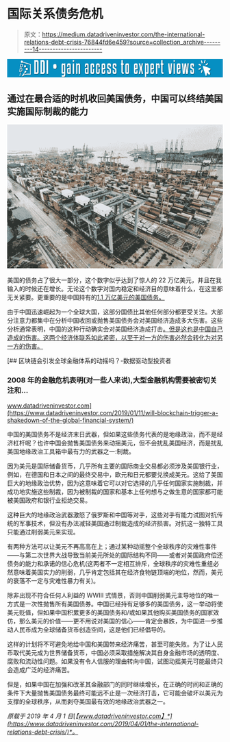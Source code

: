 # 国际关系债务危机

> 原文：<https://medium.datadriveninvestor.com/the-international-relations-debt-crisis-76844fd6e459?source=collection_archive---------14----------------------->

[![](img/0b9b0a9b52598e66fde53cde294a260e.png)](http://www.track.datadriveninvestor.com/1B9E)

## 通过在最合适的时机收回美国债务，中国可以终结美国实施国际制裁的能力

![](img/c58bf43f35013c50c5523c611f2fd184.png)

美国的债务占了很大一部分，这个数字似乎达到了惊人的 22 万亿美元，并且在我输入的时候还在增长。无论这个数字对国内稳定和经济目的意味着什么，在这里都无关紧要。更重要的是中国持有的[1.1 万亿美元的美国债务。](https://www.thebalance.com/u-s-debt-to-china-how-much-does-it-own-3306355)

由于中国迅速崛起为一个全球大国，这部分国债比其他任何部分都更受关注。大部分注意力都集中在分析中国收回或抛售美国债务会对美国经济造成多大伤害。这些分析通常表明，中国的这种行动确实会对美国经济造成打击[。但是这也是中国自己造成的伤害。这两个经济体联系如此紧密，以至于对一方的伤害必然会转化为对另一方的伤害。](https://www.cnbc.com/2018/04/05/chinas-1-point-2-trillion-weapon-that-could-be-used-in-a-us-trade-war.html)

[](https://www.datadriveninvestor.com/2019/01/11/will-blockchain-trigger-a-shakedown-of-the-global-financial-system/) [## 区块链会引发全球金融体系的动摇吗？-数据驱动型投资者

### 2008 年的金融危机表明(对一些人来说),大型金融机构需要被密切关注和…

www.datadriveninvestor.com](https://www.datadriveninvestor.com/2019/01/11/will-blockchain-trigger-a-shakedown-of-the-global-financial-system/) 

中国的美国债务不是经济末日武器，但如果这些债务代表的是地缘政治，而不是经济杠杆呢？也许中国会抛售美国债务来动摇美元，但不会扰乱美国经济，而是扰乱美国地缘政治工具箱中最有力的武器之一:制裁。

因为美元是国际储备货币，几乎所有主要的国际商业交易都必须涉及美国银行业，例如，在德国和日本之间的最终交易中，欧元和日元都要兑换成美元。这给了美国巨大的地缘政治优势，因为这意味着它可以对它选择的几乎任何国家实施制裁，并成功地实施这些制裁，因为被制裁的国家和基本上任何想与之做生意的国家都可能被美国政府和银行业拒绝交易。

这种巨大的地缘政治武器激怒了俄罗斯和中国等对手，这些对手有能力试图对抗传统的军事技术，但没有办法减轻美国通过制裁造成的经济损害。对抗这一独特工具只能通过削弱美元来实现。

有两种方法可以让美元不再高高在上；通过某种动摇整个全球秩序的灾难性事件——与第二次世界大战导致当前美元所处的国际结构不同——或者对美国政府偿还债务的能力和承诺的信心危机(这两者不一定相互排斥，全球秩序的灾难性重组必然意味着美国实力的削弱，几乎肯定包括其在经济食物链顶端的地位，然而，美元的衰落不一定与灾难性暴力有关)。

除非出现不符合任何人利益的 WWIII 式情景，否则中国削弱美元主导地位的唯一方式是一次性抛售所有美国债券。中国已经持有足够多的美国债务，这一举动将使美元贬值，但如果中国积累更多的美国债务和/或如果其他购买美国债务的国家效仿，那么美元的价值——更不用说对美国的信心——肯定会暴跌，为中国进一步推动人民币成为全球储备货币创造空间，这是他们已经倡导的。

这样的计划将不可避免地给中国和美国带来经济痛苦，甚至可能失败。为了让人民币取代美元成为世界储备货币，中国必须采取措施解决其自身金融市场的透明度、腐败和流动性问题。如果没有令人信服的理由转向中国，试图动摇美元可能最终只会造成广泛的经济痛苦。

但是，如果中国在加强和改革其金融部门的同时继续增长，在正确的时间和正确的条件下大量抛售美国债务最终可能远不止是一次经济打击，它可能会破坏以美元为支撑的全球秩序，从而剥夺美国最有效的地缘政治武器之一。

*原载于 2019 年 4 月 1 日*[*【www.datadriveninvestor.com】*](https://www.datadriveninvestor.com/2019/04/01/the-international-relations-debt-crisis/)*。*